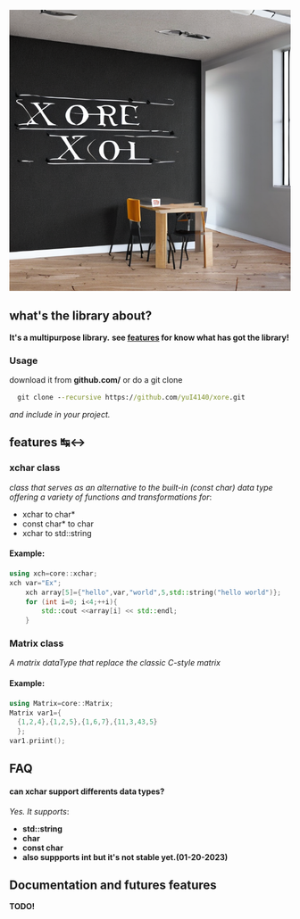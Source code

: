 ![Xore](xore.png)
## what's the library about?
**It's a multipurpose library.**
**see [features](#features) for know what has got the library!**
### Usage
download it from **github.com/** or do a git clone 

```bat
  git clone --recursive https://github.com/yuI4140/xore.git 
```
*and include in your project.*
## features ↹↔
### xchar class
*class that serves as an alternative to the built-in (const char) data type offering a variety of functions and transformations for*:
- xchar to char*
- const char* to char
- xchar to std::string
#### Example:
```cpp
using xch=core::xchar;
xch var="Ex";
    xch array[5]={"hello",var,"world",5,std::string("hello world")};
    for (int i=0; i<4;++i){
        std::cout <<array[i] << std::endl;
    }
```
### Matrix class
*A matrix dataType that replace the classic C-style matrix*
#### Example:
```cpp
using Matrix=core::Matrix;
Matrix var1={
  {1,2,4},{1,2,5},{1,6,7},{11,3,43,5}
  };
var1.priint();
```
## FAQ
#### can xchar support differents data types?
*Yes. It supports*:
- **std::string**
- **char**
- **const char**
- **also suppports int but it's not stable yet.(01-20-2023)**
## Documentation and futures features
**TODO!**